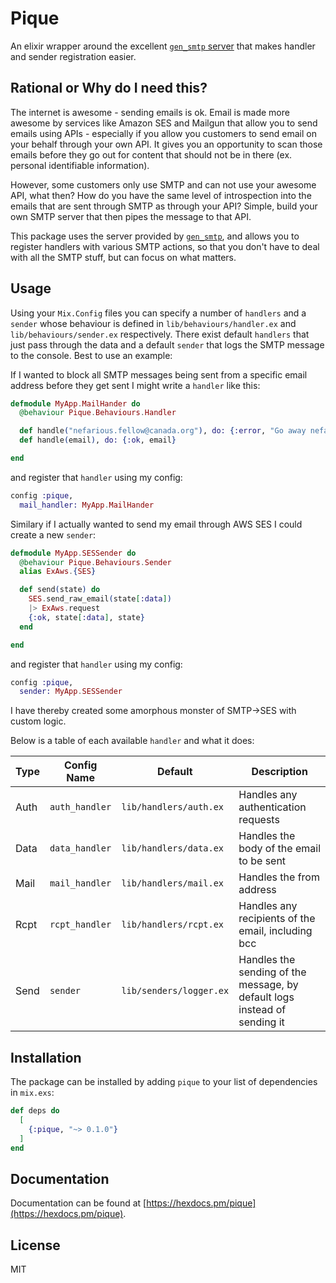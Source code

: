 # Pique

An elixir wrapper around the excellent [`gen_smtp` server](https://github.com/gen-smtp/gen_smtp) that makes handler and sender registration easier. 

## Rational or Why do I need this?

The internet is awesome - sending emails is ok. Email is made more awesome by services like Amazon SES and Mailgun that allow you to send emails  using APIs - especially if you allow you customers to send email on your behalf through your own API. It gives you an opportunity to scan those  emails before they go out for content that should not be in there (ex. personal identifiable information).

However, some customers only use SMTP and can not use your awesome API, what then? How do you have the same level of introspection into the emails that are sent through SMTP as through your API? Simple, build your own SMTP server that then pipes the message to that API.

This package uses the server provided by [`gen_smtp`](https://github.com/gen-smtp/gen_smtp), and allows you to register handlers with various SMTP actions, so that you don't have to deal with all the SMTP stuff, but can focus on what matters. 

## Usage

Using your `Mix.Config` files you can specify a number of `handlers` and a `sender` whose behaviour is defined in `lib/behaviours/handler.ex` and `lib/behaviours/sender.ex` respectively. There exist default `handlers` that just pass through the data and a default `sender` that logs the SMTP message to the console. Best to use an example:

If I wanted to block all SMTP messages being sent from a specific email address before they get sent I might write a `handler` like this:

```elixir
defmodule MyApp.MailHander do
  @behaviour Pique.Behaviours.Handler

  def handle("nefarious.fellow@canada.org"), do: {:error, "Go away nefarious fellow"}
  def handle(email), do: {:ok, email}

end
```

and register that `handler` using my config:

```elixir
config :pique,
  mail_handler: MyApp.MailHander
```

Similary if I actually wanted to send my email through AWS SES I could create a new `sender`:

```elixir
defmodule MyApp.SESSender do
  @behaviour Pique.Behaviours.Sender
  alias ExAws.{SES}

  def send(state) do
    SES.send_raw_email(state[:data])
    |> ExAws.request
    {:ok, state[:data], state}
  end

end
```

and register that `handler` using my config:

```elixir
config :pique,
  sender: MyApp.SESSender
```

I have thereby created some amorphous monster of SMTP->SES with custom logic.

Below is a table of each available `handler` and what it does:

| Type | Config Name | Default | Description |
|---|---|---|---|
| Auth | `auth_handler` | `lib/handlers/auth.ex` | Handles any authentication requests |
| Data | `data_handler` | `lib/handlers/data.ex` | Handles the body of the email to be sent |
| Mail | `mail_handler` | `lib/handlers/mail.ex` | Handles the from address |
| Rcpt | `rcpt_handler` | `lib/handlers/rcpt.ex` | Handles any recipients of the email, including bcc |
| Send | `sender` | `lib/senders/logger.ex` | Handles the sending of the message, by default logs instead of sending it |

## Installation

The package can be installed by adding `pique` to your list of dependencies in `mix.exs`:

```elixir
def deps do
  [
    {:pique, "~> 0.1.0"}
  ]
end
```
## Documentation

Documentation can be found at [https://hexdocs.pm/pique](https://hexdocs.pm/pique).

## License

MIT
